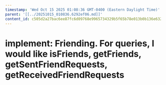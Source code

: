 ```yaml
---
timestamp: 'Wed Oct 15 2025 01:08:36 GMT-0400 (Eastern Daylight Time)'
parent: '[[../20251015_010836.6292ef06.md]]'
content_id: c505d2a27bac6ee87fc6d09768e9965734329b5f65b78e013b0b136e632b48c9
---
```


# implement: Friending. For queries, I would like isFriends, getFriends, getSentFriendRequests, getReceivedFriendRequests
